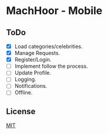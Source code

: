 # MachHoor - Mobile


## ToDo
- [X] Load categories/celebrities.  
- [x] Manage Requests.  
- [x] Register/Login.  
- [ ] Implement follow the process.  
- [ ] Update Profile.  
- [ ] Logging.  
- [ ] Notifications.  
- [ ] Offline.  

## License
[MIT](https://choosealicense.com/licenses/mit/)